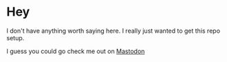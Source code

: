 # Hey

I don't have anything worth saying here. I really just wanted to get this repo setup.

I guess you could go check me out on [Mastodon](https://indieweb.social/web/@PhilCorbettLive)
